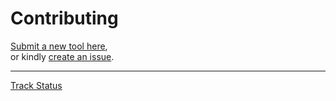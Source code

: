 # Contributing

[Submit a new tool here](https://forms.gle/c3ynjWPuh7UK8czo7), <br />
or kindly [create an issue](https://github.com/MethodBlack/riseofmachine/issues).


---
[Track Status](https://docs.google.com/spreadsheets/d/1uFax0iV9d5bhrMoow-K4nATAfF1KoP-0ITDIqydyoF8/edit?usp=sharing)
